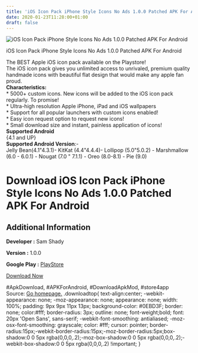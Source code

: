 ```yaml
---
title: 'iOS Icon Pack iPhone Style Icons No Ads 1.0.0 Patched APK For Android'
date: 2020-01-23T11:28:00+01:00
draft: false
---
```


![iOS Icon Pack iPhone Style Icons No Ads 1.0.0 Patched APK For Android](https://i1.wp.com/apkhome.net/wp-content/uploads/2020/01/iOS-Icon-Pack-iPhone-Style-Icons-No-Ads-1.0.0-Patched.png "iOS Icon Pack iPhone Style Icons No Ads 1.0.0 Patched APK For Android")

  

iOS Icon Pack iPhone Style Icons No Ads 1.0.0 Patched APK For Android

The BEST Apple iOS icon pack available on the Playstore!  
The iOS icon pack gives you unlimited access to unrivaled, premium quality handmade icons with beautiful flat design that would make any apple fan proud.  
**Characteristics:**  
\* 5000+ custom icons. New icons will be added to the iOS icon pack regularly. To promise!  
\* Ultra-high resolution Apple iPhone, iPad and iOS wallpapers  
\* Support for all popular launchers with custom icons enabled!  
\* Easy icon request option to request new icons!  
\* Small download size and instant, painless application of icons!  
**Supported Android**  
{4.1 and UP}  
**Supported Android Version**:-  
Jelly Bean(4.1"4.3.1)- KitKat (4.4"4.4.4)- Lollipop (5.0"5.0.2) - Marshmallow (6.0 - 6.0.1) - Nougat (7.0 " 7.1.1) - Oreo (8.0-8.1) - Pie (9.0)

Download iOS Icon Pack iPhone Style Icons No Ads 1.0.0 Patched APK For Android
==============================================================================

Additional Information
----------------------

**Developer :** Sam Shady

**Version :** 1.0.0

**Google Play :** [PlayStore](https://play.google.com/store/apps/details?id=dragon.kimono.iosicons)

  

[Download Now](https://store4app.co/post/ios-icon-pack-iphone-style-icons-no-ads-1-0-0-patched-apk-for-android_1579768501)

  
#ApkDownload, #APKForAndroid, #DownloadApkMod, #store4app  
Source: [Go homepage.](https://store4app.co/post/ios-icon-pack-iphone-style-icons-no-ads-1-0-0-patched-apk-for-android_1579768501) .downloadtop{ text-align:center; -webkit-appearance: none; -moz-appearance: none; appearance: none; width: 100%; padding: 9px 9px 11px 13px; background-color: #0EBD3F; border: none; color:#fff; border-radius: 3px; outline: none; font-weight;bold; font: 20px 'Open Sans', sans-serif; -webkit-font-smoothing: antialiased; -moz-osx-font-smoothing: grayscale; color: #fff; cursor: pointer; border-radius:15px;-webkit-border-radius:15px;-moz-border-radius:5px;box-shadow:0 0 5px rgba(0,0,0,.2);-moz-box-shadow:0 0 5px rgba(0,0,0,.2);-webkit-box-shadow:0 0 5px rgba(0,0,0,.2) !important; }